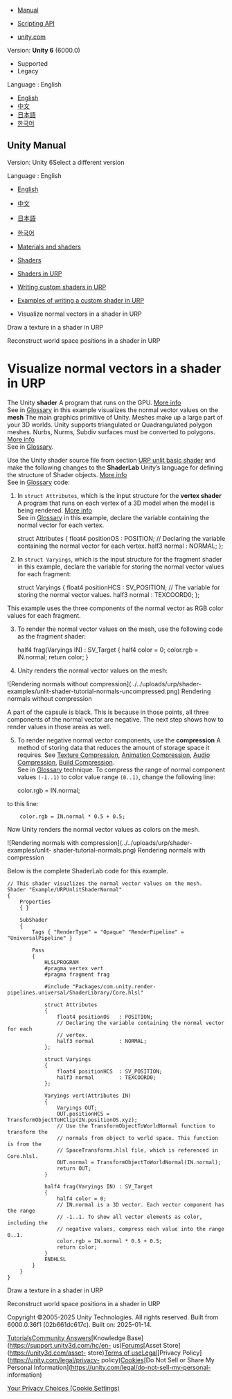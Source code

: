 [](https://docs.unity3d.com)

  * [Manual](../Manual/index.html)
  * [Scripting API](../ScriptReference/index.html)

  * [unity.com](https://unity.com/)

Version: **Unity 6** (6000.0)

  * Supported
  * Legacy

Language : English

  * [English](/Manual/urp/writing-shaders-urp-unlit-normals.html)
  * [中文](/cn/current/Manual/urp/writing-shaders-urp-unlit-normals.html)
  * [日本語](/ja/current/Manual/urp/writing-shaders-urp-unlit-normals.html)
  * [한국어](/kr/current/Manual/urp/writing-shaders-urp-unlit-normals.html)

[](https://docs.unity3d.com)

## Unity Manual

Version: Unity 6Select a different version

Language : English

  * [English](/Manual/urp/writing-shaders-urp-unlit-normals.html)
  * [中文](/cn/current/Manual/urp/writing-shaders-urp-unlit-normals.html)
  * [日本語](/ja/current/Manual/urp/writing-shaders-urp-unlit-normals.html)
  * [한국어](/kr/current/Manual/urp/writing-shaders-urp-unlit-normals.html)

  * [Materials and shaders](../materials-and-shaders.html)
  * [Shaders](../Shaders.html)
  * [Shaders in URP](../urp/shaders-in-universalrp.html)
  * [Writing custom shaders in URP](../urp/writing-custom-shaders-urp.html)
  * [Examples of writing a custom shader in URP](../urp/writing-shaders-urp-landing.html)
  * Visualize normal vectors in a shader in URP

[](../urp/writing-shaders-urp-unlit-texture.html)

Draw a texture in a shader in URP

[](../urp/writing-shaders-urp-reconstruct-world-position.html)

Reconstruct world space positions in a shader in URP

# Visualize normal vectors in a shader in URP

The Unity **shader** A program that runs on the GPU. [More
info](../Shaders.html)  
See in [Glossary](../Glossary.html#Shader) in this example visualizes the
normal vector values on the **mesh** The main graphics primitive of Unity.
Meshes make up a large part of your 3D worlds. Unity supports triangulated or
Quadrangulated polygon meshes. Nurbs, Nurms, Subdiv surfaces must be converted
to polygons. [More info](../mesh.html)  
See in [Glossary](../Glossary.html#Mesh).

Use the Unity shader source file from section [URP unlit basic
shader](writing-shaders-urp-basic-unlit-structure.html) and make the following
changes to the **ShaderLab** Unity’s language for defining the structure of
Shader objects. [More info](../SL-Shader.html)  
See in [Glossary](../Glossary.html#ShaderLab) code:

  1. In `struct Attributes`, which is the input structure for the **vertex shader** A program that runs on each vertex of a 3D model when the model is being rendered. [More info](../writing-shader-writing-shader-programs-hlsl.html)  
See in [Glossary](../Glossary.html#vertexshader) in this example, declare the
variable containing the normal vector for each vertex.

    
        struct Attributes
    {
        float4 positionOS   : POSITION;
        // Declaring the variable containing the normal vector for each vertex.
        half3 normal        : NORMAL;
    };
    

  2. In `struct Varyings`, which is the input structure for the fragment shader in this example, declare the variable for storing the normal vector values for each fragment:
    
        struct Varyings
    {
        float4 positionHCS  : SV_POSITION;
        // The variable for storing the normal vector values.
        half3 normal        : TEXCOORD0;
    };
    

This example uses the three components of the normal vector as RGB color
values for each fragment.

  3. To render the normal vector values on the mesh, use the following code as the fragment shader:
    
        half4 frag(Varyings IN) : SV_Target
    {
        half4 color = 0;
        color.rgb = IN.normal;
        return color;
    }
    

  4. Unity renders the normal vector values on the mesh:

![Rendering normals without compression](../../uploads/urp/shader-
examples/unlit-shader-tutorial-normals-uncompressed.png) Rendering normals
without compression

A part of the capsule is black. This is because in those points, all three
components of the normal vector are negative. The next step shows how to
render values in those areas as well.

  5. To render negative normal vector components, use the **compression** A method of storing data that reduces the amount of storage space it requires. See [Texture Compression](class-TextureImporterOverride), [Animation Compression](class-AnimationClip.html#AssetProperties), [Audio Compression](class-AudioClip.html), [Build Compression](ReducingFilesize.html).  
See in [Glossary](../Glossary.html#compression) technique. To compress the
range of normal component values `(-1..1)` to color value range `(0..1)`,
change the following line:

    
        color.rgb = IN.normal;
    

to this line:

    
        color.rgb = IN.normal * 0.5 + 0.5;
    

Now Unity renders the normal vector values as colors on the mesh.

![Rendering normals with compression](../../uploads/urp/shader-examples/unlit-
shader-tutorial-normals.png) Rendering normals with compression

Below is the complete ShaderLab code for this example.

    
    
    // This shader visuzlizes the normal vector values on the mesh.
    Shader "Example/URPUnlitShaderNormal"
    {
        Properties
        { }
    
        SubShader
        {
            Tags { "RenderType" = "Opaque" "RenderPipeline" = "UniversalPipeline" }
    
            Pass
            {
                HLSLPROGRAM
                #pragma vertex vert
                #pragma fragment frag
    
                #include "Packages/com.unity.render-pipelines.universal/ShaderLibrary/Core.hlsl"
    
                struct Attributes
                {
                    float4 positionOS   : POSITION;
                    // Declaring the variable containing the normal vector for each
                    // vertex.
                    half3 normal        : NORMAL;
                };
    
                struct Varyings
                {
                    float4 positionHCS  : SV_POSITION;
                    half3 normal        : TEXCOORD0;
                };
    
                Varyings vert(Attributes IN)
                {
                    Varyings OUT;
                    OUT.positionHCS = TransformObjectToHClip(IN.positionOS.xyz);
                    // Use the TransformObjectToWorldNormal function to transform the
                    // normals from object to world space. This function is from the
                    // SpaceTransforms.hlsl file, which is referenced in Core.hlsl.
                    OUT.normal = TransformObjectToWorldNormal(IN.normal);
                    return OUT;
                }
    
                half4 frag(Varyings IN) : SV_Target
                {
                    half4 color = 0;
                    // IN.normal is a 3D vector. Each vector component has the range
                    // -1..1. To show all vector elements as color, including the
                    // negative values, compress each value into the range 0..1.
                    color.rgb = IN.normal * 0.5 + 0.5;
                    return color;
                }
                ENDHLSL
            }
        }
    }
    

[](../urp/writing-shaders-urp-unlit-texture.html)

Draw a texture in a shader in URP

[](../urp/writing-shaders-urp-reconstruct-world-position.html)

Reconstruct world space positions in a shader in URP

Copyright ©2005-2025 Unity Technologies. All rights reserved. Built from
6000.0.36f1 (02b661dc617c). Built on: 2025-01-14.

[Tutorials](https://learn.unity.com/)[Community
Answers](https://answers.unity3d.com)[Knowledge
Base](https://support.unity3d.com/hc/en-
us)[Forums](https://forum.unity3d.com)[Asset Store](https://unity3d.com/asset-
store)[Terms of
use](https://docs.unity3d.com/Manual/TermsOfUse.html)[Legal](https://unity.com/legal)[Privacy
Policy](https://unity.com/legal/privacy-
policy)[Cookies](https://unity.com/legal/cookie-policy)[Do Not Sell or Share
My Personal Information](https://unity.com/legal/do-not-sell-my-personal-
information)

[Your Privacy Choices (Cookie Settings)](javascript:void\(0\);)

